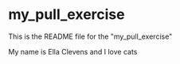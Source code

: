 # my_pull_exercise

This is the README file for the "my_pull_exercise"

My name is Ella Clevens and I love cats
